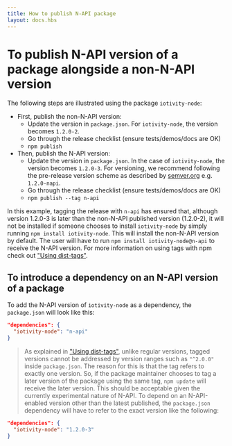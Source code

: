 ```yaml
---
title: How to publish N-API package
layout: docs.hbs
---
```


# To publish N-API version of a package alongside a non-N-API version

The following steps are illustrated using the package `iotivity-node`:

* First, publish the non-N-API version:
  * Update the version in `package.json`. For `iotivity-node`, the version
  becomes `1.2.0-2`.
  * Go through the release checklist (ensure tests/demos/docs are OK)
  * `npm publish`
* Then, publish the N-API version:
  * Update the version in `package.json`. In the case of `iotivity-node`,
  the version becomes `1.2.0-3`. For versioning, we recommend following
  the pre-release version scheme as described by
  [semver.org](https://semver.org/#spec-item-9) e.g. `1.2.0-napi`.
  * Go through the release checklist (ensure tests/demos/docs are OK)
  * `npm publish --tag n-api`

In this example, tagging the release with `n-api` has ensured that, although
version 1.2.0-3 is later than the non-N-API published version (1.2.0-2), it
will not be installed if someone chooses to install `iotivity-node` by simply
running `npm install iotivity-node`. This will install the non-N-API version
by default. The user will have to run `npm install iotivity-node@n-api` to
receive the N-API version. For more information on using tags with npm check
out ["Using dist-tags"][].

## To introduce a dependency on an N-API version of a package

To add the N-API version of `iotivity-node` as a dependency, the `package.json`
will look like this:

```json
"dependencies": {
  "iotivity-node": "n-api"
}
```

> As explained in
> ["Using dist-tags"][], unlike regular versions, tagged versions cannot be
> addressed by version ranges such as `"^2.0.0"` inside `package.json`. The
> reason for this is that the tag refers to exactly one version. So, if the
> package maintainer chooses to tag a later version of the package using the
> same tag, `npm update` will receive the later version. This should be acceptable
> given the currently experimental nature of N-API. To depend on an N-API-enabled
> version other than the latest published, the `package.json` dependency will
> have to refer to the exact version like the following:

```json
"dependencies": {
  "iotivity-node": "1.2.0-3"
}
```

["Using dist-tags"]: https://docs.npmjs.com/getting-started/using-tags
